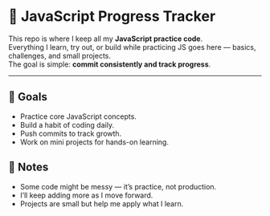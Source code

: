 # 🚀 JavaScript Progress Tracker

This repo is where I keep all my **JavaScript practice code**.  
Everything I learn, try out, or build while practicing JS goes here — basics, challenges, and small projects.  
The goal is simple: **commit consistently and track progress**.

---

## 🎯 Goals

- Practice core JavaScript concepts.
- Build a habit of coding daily.
- Push commits to track growth.
- Work on mini projects for hands-on learning.


## 📝 Notes

- Some code might be messy — it’s practice, not production.
- I’ll keep adding more as I move forward.
- Projects are small but help me apply what I learn.